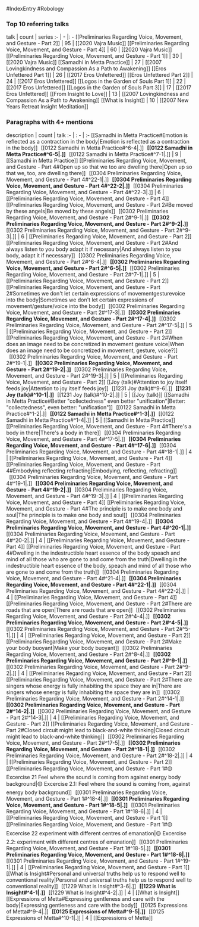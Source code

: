 #IndexEntry #Robology

### Top 10 referring talks
talk | count | series
:- | - |: -
[[Preliminaries Regarding Voice, Movement, and Gesture - Part 2]] | 95 | [[2020 Vajra Music]]
[[Preliminaries Regarding Voice, Movement, and Gesture - Part 4]] | 60 | [[2020 Vajra Music]]
[[Preliminaries Regarding Voice, Movement, and Gesture - Part 1]] | 30 | [[2020 Vajra Music]]
[[Samadhi in Metta Practice]] | 27 | [[2007 Lovingkindness and Compassion As a Path to Awakening]]
[[Eros Unfettered Part 1]] | 26 | [[2017 Eros Unfettered]]
[[Eros Unfettered Part 2]] | 24 | [[2017 Eros Unfettered]]
[[Logos in the Garden of Souls Part 1]] | 22 | [[2017 Eros Unfettered]]
[[Logos in the Garden of Souls Part 3]] | 17 | [[2017 Eros Unfettered]]
[[From Insight to Love]] | 13 | [[2007 Lovingkindness and Compassion As a Path to Awakening]]
[[What is Insight]] | 10 | [[2007 New Years Retreat Insight Meditation]]

### Paragraphs with 4+ mentions
description | count | talk
:- | : - | :-
[[Samadhi in Metta Practice#Emotion is reflected as a contraction in the body\|Emotion is reflected as a contraction in the body]] &nbsp;&nbsp;[[0122 Samadhi in Metta Practice#^6-4\|.]] &nbsp; **[[0122 Samadhi in Metta Practice#^6-5\|.]]** &nbsp; [[0122 Samadhi in Metta Practice#^7-1\|.]] | 9 | [[Samadhi in Metta Practice]]
[[Preliminaries Regarding Voice, Movement, and Gesture - Part 4#Open up so that we too are dwelling there\|Open up so that we, too, are dwelling there]] &nbsp;&nbsp;[[0304 Preliminaries Regarding Voice, Movement, and Gesture - Part 4#^22-1\|.]] &nbsp; **[[0304 Preliminaries Regarding Voice, Movement, and Gesture - Part 4#^22-2\|.]]** &nbsp; [[0304 Preliminaries Regarding Voice, Movement, and Gesture - Part 4#^22-3\|.]] | 6 | [[Preliminaries Regarding Voice, Movement, and Gesture - Part 4]]
[[Preliminaries Regarding Voice, Movement, and Gesture - Part 2#Be moved by these angels\|Be moved by these angels]] &nbsp;&nbsp;[[0302 Preliminaries Regarding Voice, Movement, and Gesture - Part 2#^9-1\|.]] &nbsp; **[[0302 Preliminaries Regarding Voice, Movement, and Gesture - Part 2#^9-2\|.]]** &nbsp; [[0302 Preliminaries Regarding Voice, Movement, and Gesture - Part 2#^9-3\|.]] | 6 | [[Preliminaries Regarding Voice, Movement, and Gesture - Part 2]]
[[Preliminaries Regarding Voice, Movement, and Gesture - Part 2#And always listen to you body adapt it if necessary\|And always listen to you body, adapt it if necessary]] &nbsp;&nbsp;[[0302 Preliminaries Regarding Voice, Movement, and Gesture - Part 2#^6-4\|.]] &nbsp; **[[0302 Preliminaries Regarding Voice, Movement, and Gesture - Part 2#^6-5\|.]]** &nbsp; [[0302 Preliminaries Regarding Voice, Movement, and Gesture - Part 2#^7-1\|.]] | 5 | [[Preliminaries Regarding Voice, Movement, and Gesture - Part 2]]
[[Preliminaries Regarding Voice, Movement, and Gesture - Part 2#Sometimes we don't let certain expressions of movementgesturevoice into the body\|Sometimes we don't let certain expressions of movement/gesture/voice into the body]] &nbsp;&nbsp;[[0302 Preliminaries Regarding Voice, Movement, and Gesture - Part 2#^17-3\|.]] &nbsp; **[[0302 Preliminaries Regarding Voice, Movement, and Gesture - Part 2#^17-4\|.]]** &nbsp; [[0302 Preliminaries Regarding Voice, Movement, and Gesture - Part 2#^17-5\|.]] | 5 | [[Preliminaries Regarding Voice, Movement, and Gesture - Part 2]]
[[Preliminaries Regarding Voice, Movement, and Gesture - Part 2#When does an image need to be concretized in movement gesture voice\|When does an image need to be concretized in movement, gesture, voice?]] &nbsp;&nbsp;[[0302 Preliminaries Regarding Voice, Movement, and Gesture - Part 2#^19-1\|.]] &nbsp; **[[0302 Preliminaries Regarding Voice, Movement, and Gesture - Part 2#^19-2\|.]]** &nbsp; [[0302 Preliminaries Regarding Voice, Movement, and Gesture - Part 2#^19-3\|.]] | 5 | [[Preliminaries Regarding Voice, Movement, and Gesture - Part 2]]
[[Joy (talk)#Attention to joy itself feeds joy\|Attention to joy itself feeds joy]] &nbsp;&nbsp;[[1231 Joy (talk)#^9-6\|.]] &nbsp; **[[1231 Joy (talk)#^10-1\|.]]** &nbsp; [[1231 Joy (talk)#^10-2\|.]] | 5 | [[Joy (talk)]]
[[Samadhi in Metta Practice#Better "collectedness" even better "unification"\|Better: "collectedness", even better: "unification"]] &nbsp;&nbsp;[[0122 Samadhi in Metta Practice#^1-2\|.]] &nbsp; **[[0122 Samadhi in Metta Practice#^1-3\|.]]** &nbsp; [[0122 Samadhi in Metta Practice#^1-4\|.]] | 5 | [[Samadhi in Metta Practice]]
[[Preliminaries Regarding Voice, Movement, and Gesture - Part 4#There's a body in there\|There's a body in there]] &nbsp;&nbsp;[[0304 Preliminaries Regarding Voice, Movement, and Gesture - Part 4#^17-5\|.]] &nbsp; **[[0304 Preliminaries Regarding Voice, Movement, and Gesture - Part 4#^17-6\|.]]** &nbsp; [[0304 Preliminaries Regarding Voice, Movement, and Gesture - Part 4#^18-1\|.]] | 4 | [[Preliminaries Regarding Voice, Movement, and Gesture - Part 4]]
[[Preliminaries Regarding Voice, Movement, and Gesture - Part 4#Embodying reflecting refracting\|Embodying, reflecting, refracting]] &nbsp;&nbsp;[[0304 Preliminaries Regarding Voice, Movement, and Gesture - Part 4#^19-1\|.]] &nbsp; **[[0304 Preliminaries Regarding Voice, Movement, and Gesture - Part 4#^19-2\|.]]** &nbsp; [[0304 Preliminaries Regarding Voice, Movement, and Gesture - Part 4#^19-3\|.]] | 4 | [[Preliminaries Regarding Voice, Movement, and Gesture - Part 4]]
[[Preliminaries Regarding Voice, Movement, and Gesture - Part 4#The principle is to make one body and soul\|The principle is to make one body and soul]] &nbsp;&nbsp;[[0304 Preliminaries Regarding Voice, Movement, and Gesture - Part 4#^19-4\|.]] &nbsp; **[[0304 Preliminaries Regarding Voice, Movement, and Gesture - Part 4#^20-1\|.]]** &nbsp; [[0304 Preliminaries Regarding Voice, Movement, and Gesture - Part 4#^20-2\|.]] | 4 | [[Preliminaries Regarding Voice, Movement, and Gesture - Part 4]]
[[Preliminaries Regarding Voice, Movement, and Gesture - Part 4#Dwelling in the indestructible heart essence of the body speach and mind of all those who are gone to and come from the truth\|Dwelling in the indestructible heart essence of the body, speach and mind of all those who are gone to and come from the truth]] &nbsp;&nbsp;[[0304 Preliminaries Regarding Voice, Movement, and Gesture - Part 4#^21-4\|.]] &nbsp; **[[0304 Preliminaries Regarding Voice, Movement, and Gesture - Part 4#^22-1\|.]]** &nbsp; [[0304 Preliminaries Regarding Voice, Movement, and Gesture - Part 4#^22-2\|.]] | 4 | [[Preliminaries Regarding Voice, Movement, and Gesture - Part 4]]
[[Preliminaries Regarding Voice, Movement, and Gesture - Part 2#There are roads that are open\|There are roads that are open]] &nbsp;&nbsp;[[0302 Preliminaries Regarding Voice, Movement, and Gesture - Part 2#^4-4\|.]] &nbsp; **[[0302 Preliminaries Regarding Voice, Movement, and Gesture - Part 2#^4-5\|.]]** &nbsp; [[0302 Preliminaries Regarding Voice, Movement, and Gesture - Part 2#^5-1\|.]] | 4 | [[Preliminaries Regarding Voice, Movement, and Gesture - Part 2]]
[[Preliminaries Regarding Voice, Movement, and Gesture - Part 2#Make your body buoyant\|Make your body buoyant]] &nbsp;&nbsp;[[0302 Preliminaries Regarding Voice, Movement, and Gesture - Part 2#^8-4\|.]] &nbsp; **[[0302 Preliminaries Regarding Voice, Movement, and Gesture - Part 2#^9-1\|.]]** &nbsp; [[0302 Preliminaries Regarding Voice, Movement, and Gesture - Part 2#^9-2\|.]] | 4 | [[Preliminaries Regarding Voice, Movement, and Gesture - Part 2]]
[[Preliminaries Regarding Voice, Movement, and Gesture - Part 2#There are singers whose energy is fully inhabiting the space they are in\|There are singers whose energy is fully inhabiting the space they are in]] &nbsp;&nbsp;[[0302 Preliminaries Regarding Voice, Movement, and Gesture - Part 2#^14-1\|.]] &nbsp; **[[0302 Preliminaries Regarding Voice, Movement, and Gesture - Part 2#^14-2\|.]]** &nbsp; [[0302 Preliminaries Regarding Voice, Movement, and Gesture - Part 2#^14-3\|.]] | 4 | [[Preliminaries Regarding Voice, Movement, and Gesture - Part 2]]
[[Preliminaries Regarding Voice, Movement, and Gesture - Part 2#Closed circuit might lead to black-and-white thinking\|Closed circuit might lead to black-and-white thinking]] &nbsp;&nbsp;[[0302 Preliminaries Regarding Voice, Movement, and Gesture - Part 2#^17-5\|.]] &nbsp; **[[0302 Preliminaries Regarding Voice, Movement, and Gesture - Part 2#^18-1\|.]]** &nbsp; [[0302 Preliminaries Regarding Voice, Movement, and Gesture - Part 2#^18-2\|.]] | 4 | [[Preliminaries Regarding Voice, Movement, and Gesture - Part 2]]
[[Preliminaries Regarding Voice, Movement, and Gesture - Part 1#🟡 Excercise 21 Feel where the sound is coming from against energy body background\|🟡 Excercise 2.1: Feel where the sound is coming from, against energy body background]] &nbsp;&nbsp;[[0301 Preliminaries Regarding Voice, Movement, and Gesture - Part 1#^18-4\|.]] &nbsp; **[[0301 Preliminaries Regarding Voice, Movement, and Gesture - Part 1#^18-5\|.]]** &nbsp; [[0301 Preliminaries Regarding Voice, Movement, and Gesture - Part 1#^18-6\|.]] | 4 | [[Preliminaries Regarding Voice, Movement, and Gesture - Part 1]]
[[Preliminaries Regarding Voice, Movement, and Gesture - Part 1#🟡 Excercise 22 experiment with different centres of emanation\|🟡 Excercise 2.2: experiment with different centres of emanation]] &nbsp;&nbsp;[[0301 Preliminaries Regarding Voice, Movement, and Gesture - Part 1#^18-5\|.]] &nbsp; **[[0301 Preliminaries Regarding Voice, Movement, and Gesture - Part 1#^18-6\|.]]** &nbsp; [[0301 Preliminaries Regarding Voice, Movement, and Gesture - Part 1#^19-1\|.]] | 4 | [[Preliminaries Regarding Voice, Movement, and Gesture - Part 1]]
[[What is Insight#Personal and universal truths help us to respond well to conventional reality\|Personal and universal truths help us to respond well to conventional reality]] &nbsp;&nbsp;[[1229 What is Insight#^3-6\|.]] &nbsp; **[[1229 What is Insight#^4-1\|.]]** &nbsp; [[1229 What is Insight#^4-2\|.]] | 4 | [[What is Insight]]
[[Expressions of Metta#Expressing gentleness and care with the body\|Expressing gentleness and care with the body]] &nbsp;&nbsp;[[0125 Expressions of Metta#^9-4\|.]] &nbsp; **[[0125 Expressions of Metta#^9-5\|.]]** &nbsp; [[0125 Expressions of Metta#^10-1\|.]] | 4 | [[Expressions of Metta]]

